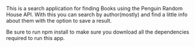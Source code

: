 This is a search application for finding Books using the Penguin Random House API. With this you can search by author(mostly) and find a little info about them with the option to save a result.

Be sure to run npm install to make sure you download all the dependencies required to run this app.
